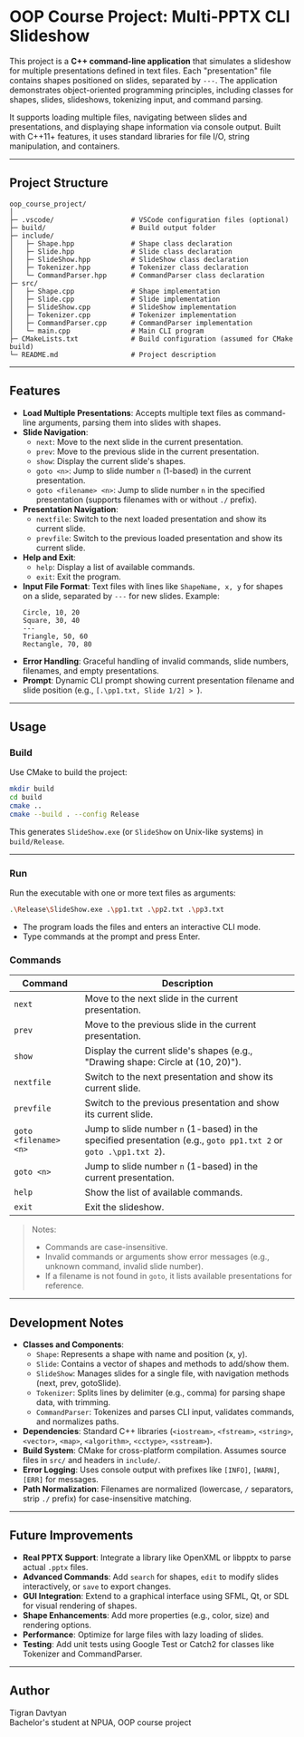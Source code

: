 # OOP Course Project: Multi-PPTX CLI Slideshow

This project is a **C++ command-line application** that simulates a slideshow for multiple presentations defined in text files. Each "presentation" file contains shapes positioned on slides, separated by `---`. The application demonstrates object-oriented programming principles, including classes for shapes, slides, slideshows, tokenizing input, and command parsing.

It supports loading multiple files, navigating between slides and presentations, and displaying shape information via console output. Built with C++11+ features, it uses standard libraries for file I/O, string manipulation, and containers.

---

## **Project Structure**

```
oop_course_project/
│
├─ .vscode/                   # VSCode configuration files (optional)
├─ build/                     # Build output folder
├─ include/
│   ├─ Shape.hpp              # Shape class declaration
│   ├─ Slide.hpp              # Slide class declaration
│   ├─ SlideShow.hpp          # SlideShow class declaration
│   ├─ Tokenizer.hpp          # Tokenizer class declaration
│   └─ CommandParser.hpp      # CommandParser class declaration
├─ src/
│   ├─ Shape.cpp              # Shape implementation
│   ├─ Slide.cpp              # Slide implementation
│   ├─ SlideShow.cpp          # SlideShow implementation
│   ├─ Tokenizer.cpp          # Tokenizer implementation
│   ├─ CommandParser.cpp      # CommandParser implementation
│   └─ main.cpp               # Main CLI program
├─ CMakeLists.txt             # Build configuration (assumed for CMake build)
└─ README.md                  # Project description
```

---

## **Features**

- **Load Multiple Presentations**: Accepts multiple text files as command-line arguments, parsing them into slides with shapes.
- **Slide Navigation**:
  - `next`: Move to the next slide in the current presentation.
  - `prev`: Move to the previous slide in the current presentation.
  - `show`: Display the current slide's shapes.
  - `goto <n>`: Jump to slide number `n` (1-based) in the current presentation.
  - `goto <filename> <n>`: Jump to slide number `n` in the specified presentation (supports filenames with or without `./` prefix).
- **Presentation Navigation**:
  - `nextfile`: Switch to the next loaded presentation and show its current slide.
  - `prevfile`: Switch to the previous loaded presentation and show its current slide.
- **Help and Exit**:
  - `help`: Display a list of available commands.
  - `exit`: Exit the program.
- **Input File Format**: Text files with lines like `ShapeName, x, y` for shapes on a slide, separated by `---` for new slides. Example:
  ```
  Circle, 10, 20
  Square, 30, 40
  ---
  Triangle, 50, 60
  Rectangle, 70, 80
  ```
- **Error Handling**: Graceful handling of invalid commands, slide numbers, filenames, and empty presentations.
- **Prompt**: Dynamic CLI prompt showing current presentation filename and slide position (e.g., `[.\pp1.txt, Slide 1/2] > `).

---

## **Usage**

### **Build**

Use CMake to build the project:

```bash
mkdir build
cd build
cmake ..
cmake --build . --config Release
```

This generates `SlideShow.exe` (or `SlideShow` on Unix-like systems) in `build/Release`.

---

### **Run**

Run the executable with one or more text files as arguments:

```bash
.\Release\SlideShow.exe .\pp1.txt .\pp2.txt .\pp3.txt
```

- The program loads the files and enters an interactive CLI mode.
- Type commands at the prompt and press Enter.

### **Commands**


| Command              | Description |
|----------------------|-------------|
| `next`               | Move to the next slide in the current presentation. |
| `prev`               | Move to the previous slide in the current presentation. |
| `show`               | Display the current slide's shapes (e.g., "Drawing shape: Circle at (10, 20)"). |
| `nextfile`           | Switch to the next presentation and show its current slide. |
| `prevfile`           | Switch to the previous presentation and show its current slide. |
| `goto <filename> <n>`| Jump to slide number `n` (1-based) in the specified presentation (e.g., `goto pp1.txt 2` or `goto .\pp1.txt 2`). |
| `goto <n>`           | Jump to slide number `n` (1-based) in the current presentation. |
| `help`               | Show the list of available commands. |
| `exit`               | Exit the slideshow. |

> Notes:
> - Commands are case-insensitive.
> - Invalid commands or arguments show error messages (e.g., unknown command, invalid slide number).
> - If a filename is not found in `goto`, it lists available presentations for reference.

---

## **Development Notes**

- **Classes and Components**:
  - `Shape`: Represents a shape with name and position (x, y).
  - `Slide`: Contains a vector of shapes and methods to add/show them.
  - `SlideShow`: Manages slides for a single file, with navigation methods (next, prev, gotoSlide).
  - `Tokenizer`: Splits lines by delimiter (e.g., comma) for parsing shape data, with trimming.
  - `CommandParser`: Tokenizes and parses CLI input, validates commands, and normalizes paths.
- **Dependencies**: Standard C++ libraries (`<iostream>`, `<fstream>`, `<string>`, `<vector>`, `<map>`, `<algorithm>`, `<cctype>`, `<sstream>`).
- **Build System**: CMake for cross-platform compilation. Assumes source files in `src/` and headers in `include/`.
- **Error Logging**: Uses console output with prefixes like `[INFO]`, `[WARN]`, `[ERR]` for messages.
- **Path Normalization**: Filenames are normalized (lowercase, `/` separators, strip `./` prefix) for case-insensitive matching.

---

## **Future Improvements**

- **Real PPTX Support**: Integrate a library like OpenXML or libpptx to parse actual `.pptx` files.
- **Advanced Commands**: Add `search` for shapes, `edit` to modify slides interactively, or `save` to export changes.
- **GUI Integration**: Extend to a graphical interface using SFML, Qt, or SDL for visual rendering of shapes.
- **Shape Enhancements**: Add more properties (e.g., color, size) and rendering options.
- **Performance**: Optimize for large files with lazy loading of slides.
- **Testing**: Add unit tests using Google Test or Catch2 for classes like Tokenizer and CommandParser.

---

## **Author**

Tigran Davtyan  
Bachelor's student at NPUA, OOP course project
